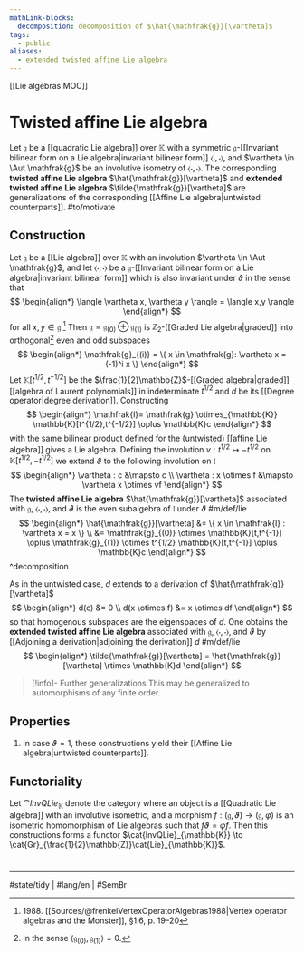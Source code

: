 ```yaml
---
mathLink-blocks:
  decomposition: decomposition of $\hat{\mathfrak{g}}[\vartheta]$
tags:
  - public
aliases:
  - extended twisted affine Lie algebra
---
```

[[Lie algebras MOC]]
# Twisted affine Lie algebra

Let $\mathfrak{g}$ be a [[quadratic Lie algebra]] over $\mathbb{K}$ with a symmetric $\mathfrak{g}$-[[Invariant bilinear form on a Lie algebra|invariant bilinear form]] $\langle \cdot,\cdot \rangle$,
and $\vartheta \in \Aut \mathfrak{g}$ be an involutive isometry of $\langle \cdot,\cdot \rangle$.
The corresponding **twisted affine Lie algebra** $\hat{\mathfrak{g}}[\vartheta]$ and **extended twisted affine Lie algebra** $\tilde{\mathfrak{g}}[\vartheta]$ are generalizations of the corresponding [[Affine Lie algebra|untwisted counterparts]]. #to/motivate

## Construction
Let $\mathfrak{g}$ be a [[Lie algebra]] over $\mathbb{K}$ with an involution $\vartheta \in \Aut \mathfrak{g}$,
and let $\langle \cdot,\cdot \rangle$ be a $\mathfrak{g}$-[[Invariant bilinear form on a Lie algebra|invariant bilinear form]] which is also invariant under $\vartheta$ in the sense that
$$
\begin{align*}
\langle \vartheta x, \vartheta y \rangle  = \langle x,y \rangle 
\end{align*}
$$
for all $x,y \in \mathfrak{g}$.[^1988]
Then $\mathfrak{g} = \mathfrak{g}_{(0)} \oplus \mathfrak{g}_{(1)}$ is $\mathbb{Z}_{2}$-[[Graded Lie algebra|graded]] into orthogonal[^orth] even and odd subspaces
$$
\begin{align*}
\mathfrak{g}_{(i)} = \{ x \in \mathfrak{g}: \vartheta x = (-1)^i x \}
\end{align*}
$$
Let $\mathbb{K}[t^{1/2},t^{-1/2}]$ be the $\frac{1}{2}\mathbb{Z}$-[[Graded algebra|graded]] [[algebra of Laurent polynomials]] in indeterminate $t^{1/2}$  and $d$ be its [[Degree operator|degree derivation]].
Constructing
$$
\begin{align*}
\mathfrak{l}= \mathfrak{g} \otimes_{\mathbb{K}} \mathbb{K}[t^{1/2},t^{-1/2}] \oplus \mathbb{K}c
\end{align*}
$$
with the same bilinear product defined for the (untwisted) [[affine Lie algebra]] gives a Lie algebra.
Defining the involution $v : t^{1/2} \mapsto -t^{1/2}$ on $\mathbb{K}[t^{1/2},-t^{1/2}]$ we extend $\vartheta$ to the following involution on $\mathfrak{l}$
$$
\begin{align*}
\vartheta : c &\mapsto c \\
\vartheta : x \otimes f &\mapsto \vartheta x \otimes vf
\end{align*}
$$
The **twisted affine Lie algebra** $\hat{\mathfrak{g}}[\vartheta]$ associated with $\mathfrak{g}$, $\langle \cdot,\cdot \rangle$, and $\vartheta$ is the even subalgebra of $\mathfrak{l}$ under $\vartheta$ #m/def/lie
$$
\begin{align*}
\hat{\mathfrak{g}}[\vartheta] &= \{ x \in \mathfrak{l} : \vartheta x = x \} \\
&= \mathfrak{g}_{(0)} \otimes \mathbb{K}[t,t^{-1}] \oplus \mathfrak{g}_{(1)} \otimes t^{1/2} \mathbb{K}[t,t^{-1}] \oplus \mathbb{K}c
\end{align*}
$$ 
^decomposition

  [^orth]: In the sense $\langle \mathfrak{g}_{(0)}, \mathfrak{g}_{(1)} \rangle = 0$.
  
As in the untwisted case, $d$ extends to a derivation of $\hat{\mathfrak{g}}[\vartheta]$
$$
\begin{align*}
d(c) &= 0 \\
d(x \otimes f) &= x \otimes df
\end{align*}
$$
so that homogenous subspaces are the eigenspaces of $d$.
One obtains the **extended twisted affine Lie algebra** associated with $\mathfrak{g}$, $\langle \cdot,\cdot \rangle$, and $\vartheta$ by [[Adjoining a derivation|adjoining the derivation]] $d$ #m/def/lie
$$
\begin{align*}
\tilde{\mathfrak{g}}[\vartheta] = \hat{\mathfrak{g}}[\vartheta] \rtimes  \mathbb{K}d
\end{align*}
$$

> [!info]- Further generalizations
> This may be generalized to automorphisms of any finite order.

  [^1988]: 1988\. [[Sources/@frenkelVertexOperatorAlgebras1988|Vertex operator algebras and the Monster]], §1.6, p. 19–20

## Properties

1. In case $\vartheta = 1$, these constructions yield their [[Affine Lie algebra|untwisted counterparts]].


## Functoriality

Let $\cat{InvQLie}_{\mathbb{K}}$ denote the category where an object is a [[Quadratic Lie algebra]] with an involutive isometric, 
and a morphism $f: (\mathfrak{g}, \vartheta) \to (\mathfrak{g}, \varphi)$ is an isometric homomorphism of Lie algebras such that $f\vartheta = \varphi f$.
Then this constructions forms a functor $\cat{InvQLie}_{\mathbb{K}} \to \cat{Gr}_{\frac{1}{2}\mathbb{Z}}\cat{Lie}_{\mathbb{K}}$.


#
---
#state/tidy | #lang/en | #SemBr
